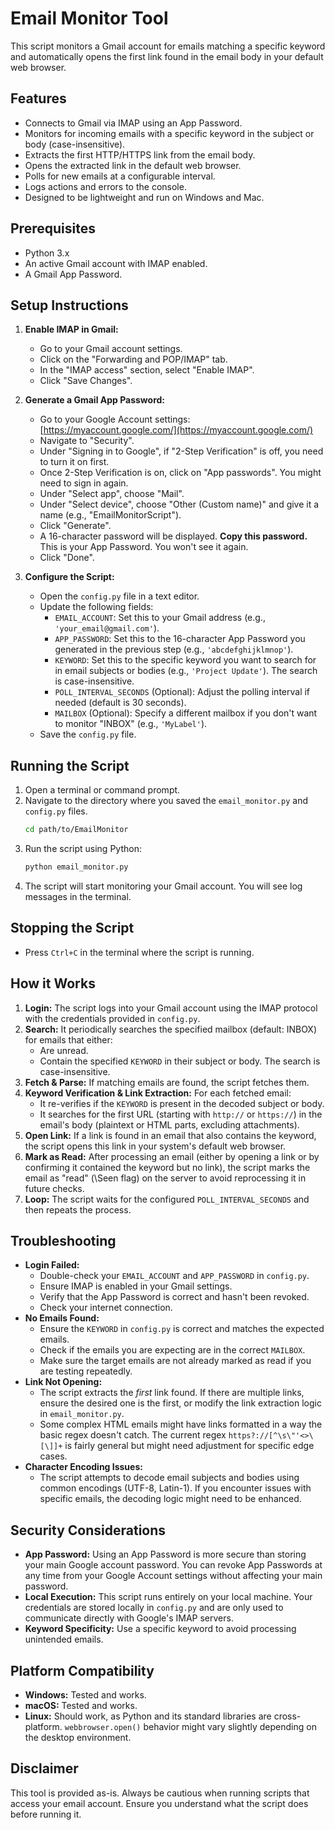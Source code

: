 # Email Monitor Tool

This script monitors a Gmail account for emails matching a specific keyword and automatically opens the first link found in the email body in your default web browser.

## Features

- Connects to Gmail via IMAP using an App Password.
- Monitors for incoming emails with a specific keyword in the subject or body (case-insensitive).
- Extracts the first HTTP/HTTPS link from the email body.
- Opens the extracted link in the default web browser.
- Polls for new emails at a configurable interval.
- Logs actions and errors to the console.
- Designed to be lightweight and run on Windows and Mac.

## Prerequisites

- Python 3.x
- An active Gmail account with IMAP enabled.
- A Gmail App Password.

## Setup Instructions

1.  **Enable IMAP in Gmail:**
    *   Go to your Gmail account settings.
    *   Click on the "Forwarding and POP/IMAP" tab.
    *   In the "IMAP access" section, select "Enable IMAP".
    *   Click "Save Changes".

2.  **Generate a Gmail App Password:**
    *   Go to your Google Account settings: [https://myaccount.google.com/](https://myaccount.google.com/)
    *   Navigate to "Security".
    *   Under "Signing in to Google", if "2-Step Verification" is off, you need to turn it on first.
    *   Once 2-Step Verification is on, click on "App passwords". You might need to sign in again.
    *   Under "Select app", choose "Mail".
    *   Under "Select device", choose "Other (Custom name)" and give it a name (e.g., "EmailMonitorScript").
    *   Click "Generate".
    *   A 16-character password will be displayed. **Copy this password.** This is your App Password. You won't see it again.
    *   Click "Done".

3.  **Configure the Script:**
    *   Open the `config.py` file in a text editor.
    *   Update the following fields:
        *   `EMAIL_ACCOUNT`: Set this to your Gmail address (e.g., `'your_email@gmail.com'`).
        *   `APP_PASSWORD`: Set this to the 16-character App Password you generated in the previous step (e.g., `'abcdefghijklmnop'`).
        *   `KEYWORD`: Set this to the specific keyword you want to search for in email subjects or bodies (e.g., `'Project Update'`). The search is case-insensitive.
        *   `POLL_INTERVAL_SECONDS` (Optional): Adjust the polling interval if needed (default is 30 seconds).
        *   `MAILBOX` (Optional): Specify a different mailbox if you don't want to monitor "INBOX" (e.g., `'MyLabel'`).
    *   Save the `config.py` file.

## Running the Script

1.  Open a terminal or command prompt.
2.  Navigate to the directory where you saved the `email_monitor.py` and `config.py` files.
    ```bash
    cd path/to/EmailMonitor
    ```
3.  Run the script using Python:
    ```bash
    python email_monitor.py
    ```
4.  The script will start monitoring your Gmail account. You will see log messages in the terminal.

## Stopping the Script

-   Press `Ctrl+C` in the terminal where the script is running.

## How it Works

1.  **Login:** The script logs into your Gmail account using the IMAP protocol with the credentials provided in `config.py`.
2.  **Search:** It periodically searches the specified mailbox (default: INBOX) for emails that either:
    *   Are unread.
    *   Contain the specified `KEYWORD` in their subject or body.
    The search is case-insensitive.
3.  **Fetch & Parse:** If matching emails are found, the script fetches them.
4.  **Keyword Verification & Link Extraction:** For each fetched email:
    *   It re-verifies if the `KEYWORD` is present in the decoded subject or body.
    *   It searches for the first URL (starting with `http://` or `https://`) in the email's body (plaintext or HTML parts, excluding attachments).
5.  **Open Link:** If a link is found in an email that also contains the keyword, the script opens this link in your system's default web browser.
6.  **Mark as Read:** After processing an email (either by opening a link or by confirming it contained the keyword but no link), the script marks the email as "read" (\\Seen flag) on the server to avoid reprocessing it in future checks.
7.  **Loop:** The script waits for the configured `POLL_INTERVAL_SECONDS` and then repeats the process.

## Troubleshooting

*   **Login Failed:**
    *   Double-check your `EMAIL_ACCOUNT` and `APP_PASSWORD` in `config.py`.
    *   Ensure IMAP is enabled in your Gmail settings.
    *   Verify that the App Password is correct and hasn't been revoked.
    *   Check your internet connection.
*   **No Emails Found:**
    *   Ensure the `KEYWORD` in `config.py` is correct and matches the expected emails.
    *   Check if the emails you are expecting are in the correct `MAILBOX`.
    *   Make sure the target emails are not already marked as read if you are testing repeatedly.
*   **Link Not Opening:**
    *   The script extracts the *first* link found. If there are multiple links, ensure the desired one is the first, or modify the link extraction logic in `email_monitor.py`.
    *   Some complex HTML emails might have links formatted in a way the basic regex doesn't catch. The current regex `https?://[^\s\"'<>\[\]]+` is fairly general but might need adjustment for specific edge cases.
*   **Character Encoding Issues:**
    *   The script attempts to decode email subjects and bodies using common encodings (UTF-8, Latin-1). If you encounter issues with specific emails, the decoding logic might need to be enhanced.

## Security Considerations

*   **App Password:** Using an App Password is more secure than storing your main Google account password. You can revoke App Passwords at any time from your Google Account settings without affecting your main password.
*   **Local Execution:** This script runs entirely on your local machine. Your credentials are stored locally in `config.py` and are only used to communicate directly with Google's IMAP servers.
*   **Keyword Specificity:** Use a specific keyword to avoid processing unintended emails.

## Platform Compatibility

-   **Windows:** Tested and works.
-   **macOS:** Tested and works.
-   **Linux:** Should work, as Python and its standard libraries are cross-platform. `webbrowser.open()` behavior might vary slightly depending on the desktop environment.

## Disclaimer

This tool is provided as-is. Always be cautious when running scripts that access your email account. Ensure you understand what the script does before running it.

